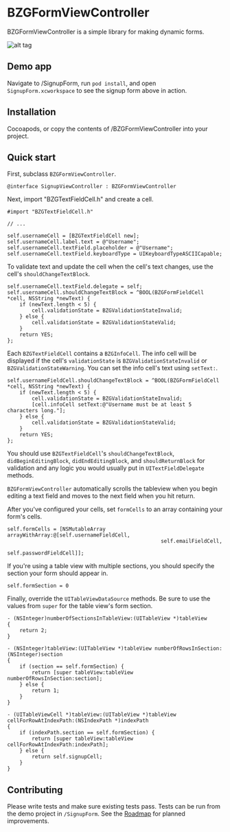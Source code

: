 BZGFormViewController
=====================

BZGFormViewController is a simple library for making dynamic forms.

![alt tag](https://raw.github.com/benzguo/BZGFormViewController/master/Screenshots/SignupForm.gif)

## Demo app
Navigate to /SignupForm, run `pod install`, and open `SignupForm.xcworkspace` to see the signup form above in action.

## Installation

Cocoapods, or copy the contents of /BZGFormViewController into your project.

## Quick start

First, subclass `BZGFormViewController`.
```objc
@interface SignupViewController : BZGFormViewController
```
Next, import "BZGTextFieldCell.h" and create a cell.
```objc
#import "BZGTextFieldCell.h"

// ...

self.usernameCell = [BZGTextFieldCell new];
self.usernameCell.label.text = @"Username";
self.usernameCell.textField.placeholder = @"Username";
self.usernameCell.textField.keyboardType = UIKeyboardTypeASCIICapable;
```
To validate text and update the cell when the cell's text changes, use the cell's `shouldChangeTextBlock`.
```objc
self.usernameCell.textField.delegate = self;
self.usernameCell.shouldChangeTextBlock = ^BOOL(BZGFormFieldCell *cell, NSString *newText) {
    if (newText.length < 5) {
        cell.validationState = BZGValidationStateInvalid;
    } else {
        cell.validationState = BZGValidationStateValid;
    }
    return YES;
};
```
Each `BZGTextFieldCell` contains a `BZGInfoCell`. The info cell will be displayed if the cell's `validationState` is `BZGValidationStateInvalid` or `BZGValidationStateWarning`. You can set the info cell's text using `setText:`.
```objc
self.usernameFieldCell.shouldChangeTextBlock = ^BOOL(BZGFormFieldCell *cell, NSString *newText) {
    if (newText.length < 5) {
        cell.validationState = BZGValidationStateInvalid;
        [cell.infoCell setText:@"Username must be at least 5 characters long."];
    } else {
        cell.validationState = BZGValidationStateValid;
    }
    return YES;
};
```
You should use `BZGTextFieldCell`'s `shouldChangeTextBlock`, `didBeginEditingBlock`, `didEndEditingBlock`, and `shouldReturnBlock` for validation and any logic you would usually put in `UITextFieldDelegate` methods.

`BZGFormViewController` automatically scrolls the tableview when you begin editing a text field and moves to the next field when you hit return.

After you've configured your cells, set `formCells` to an array containing your form's cells.
```objc
self.formCells = [NSMutableArray arrayWithArray:@[self.usernameFieldCell,
                                                  self.emailFieldCell,
                                                  self.passwordFieldCell]];
```
If you're using a table view with multiple sections, you should specify the section your form should appear in.
```objc
self.formSection = 0
```
Finally, override the `UITableViewDataSource` methods. Be sure to use the values from `super` for the table view's form section.
```objc
- (NSInteger)numberOfSectionsInTableView:(UITableView *)tableView
{
    return 2;
}

- (NSInteger)tableView:(UITableView *)tableView numberOfRowsInSection:(NSInteger)section
{
    if (section == self.formSection) {
        return [super tableView:tableView numberOfRowsInSection:section];
    } else {
        return 1;
    }
}

- (UITableViewCell *)tableView:(UITableView *)tableView cellForRowAtIndexPath:(NSIndexPath *)indexPath
{
    if (indexPath.section == self.formSection) {
        return [super tableView:tableView cellForRowAtIndexPath:indexPath];
    } else {
        return self.signupCell;
    }
}
```

## Contributing
Please write tests and make sure existing tests pass. Tests can be run from the demo project in `/SignupForm`. See the [Roadmap](https://github.com/benzguo/BZGFormViewController/wiki/Roadmap) for planned improvements.

